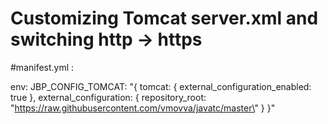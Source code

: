 # Customizing Tomcat server.xml and switching http -> https

#manifest.yml : 

env:
  JBP_CONFIG_TOMCAT: "{ tomcat: { external_configuration_enabled: true }, external_configuration: { repository_root: \"https://raw.githubusercontent.com/vmovva/javatc/master\" } }"
